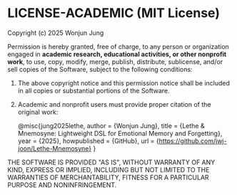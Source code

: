 # LICENSE-ACADEMIC (MIT License)

Copyright (c) 2025 Wonjun Jung

Permission is hereby granted, free of charge, to any person or organization
engaged in **academic research, educational activities, or other nonprofit work**,
to use, copy, modify, merge, publish, distribute, sublicense, and/or sell copies
of the Software, subject to the following conditions:

1. The above copyright notice and this permission notice shall be included
   in all copies or substantial portions of the Software.

2. Academic and nonprofit users must provide proper citation of the original work:

   @misc{jung2025lethe,
     author       = {Wonjun Jung},
     title        = {Lethe & Mnemosyne: Lightweight DSL for Emotional Memory and Forgetting},
     year         = {2025},
     howpublished = {GitHub},
     url          = {https://github.com/jwj-joon/Lethe-Mnemosyne}
   }

THE SOFTWARE IS PROVIDED "AS IS", WITHOUT WARRANTY OF ANY KIND,
EXPRESS OR IMPLIED, INCLUDING BUT NOT LIMITED TO THE WARRANTIES OF
MERCHANTABILITY, FITNESS FOR A PARTICULAR PURPOSE AND NONINFRINGEMENT.
